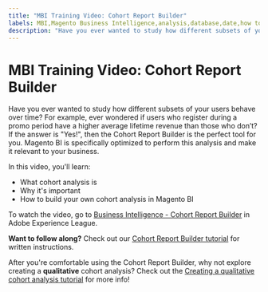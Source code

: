 ```yaml
---
title: "MBI Training Video: Cohort Report Builder"
labels: MBI,Magento Business Intelligence,analysis,database,date,how to,mbi-api-migration,reports
description: "Have you ever wanted to study how different subsets of your users behave over time? For example, ever wondered if users who register during a promo period have a higher average lifetime revenue than those who don’t? If the answer is \"Yes!\", then the Cohort Report Builder is the perfect tool for you. Magento BI is specifically optimized to perform this analysis and make it relevant to your business."
---
```


# MBI Training Video: Cohort Report Builder

Have you ever wanted to study how different subsets of your users behave over time? For example, ever wondered if users who register during a promo period have a higher average lifetime revenue than those who don’t? If the answer is "Yes!", then the Cohort Report Builder is the perfect tool for you. Magento BI is specifically optimized to perform this analysis and make it relevant to your business.

In this video, you'll learn:

* What cohort analysis is
* Why it's important
* How to build your own cohort analysis in Magento BI

To watch the video, go to [Business Intelligence - Cohort Report Builder](https://experienceleague.adobe.com/docs/commerce-learn/tutorials/business-intelligence/cohort-report-builder.html) in Adobe Experience League.

 **Want to follow along?** Check out our [Cohort Report Builder tutorial](https://support.magento.com/hc/en-us/articles/360016504632) for written instructions.

After you're comfortable using the Cohort Report Builder, why not explore creating a **qualitative** cohort analysis? Check out the [Creating a qualitative cohort analysis tutorial](https://support.magento.com/hc/en-us/articles/360016731191) for more info!